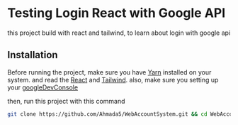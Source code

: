# Testing Login React with Google API
this project build with react and tailwind, to learn about login with google api 

## Installation
Before running the project, make sure you have [Yarn](https://yarnpkg.com/) installed on your system. and read the [React](https://www.react.com/) and [Tailwind](https://tailwindcss.com/). also, make sure you setting up your [googleDevConsole](https://www.console.developers.google.com)

then, run this project with this command
   ```bash
   git clone https://github.com/Ahmada5/WebAccountSystem.git && cd WebAccountSystem && yarn && yarn dev
